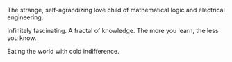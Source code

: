 The strange, self-agrandizing love child of mathematical logic and electrical engineering. 

Infinitely fascinating. A fractal of knowledge. The more you learn, the less you know.

Eating the world with cold indifference. 
